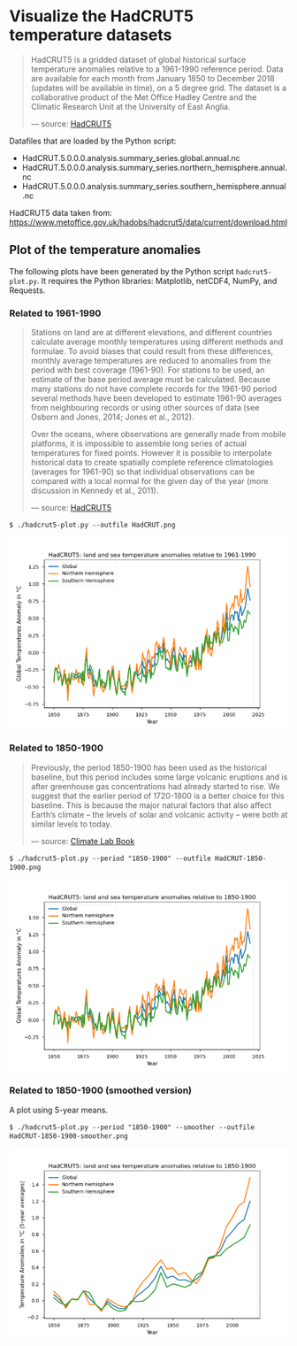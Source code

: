 # Visualize the HadCRUT5 temperature datasets

> HadCRUT5 is a gridded dataset of global historical surface temperature anomalies relative to a 1961-1990 reference period.
> Data are available for each month from January 1850 to December 2018 (updates will be available in time), on a 5 degree grid.
> The dataset is a collaborative product of the Met Office Hadley Centre and the Climatic Research Unit at the University of East Anglia.
>
> &mdash; source: [HadCRUT5](https://www.metoffice.gov.uk/hadobs/hadcrut5/index.html)

Datafiles that are loaded by the Python script:
 * HadCRUT.5.0.0.0.analysis.summary_series.global.annual.nc
 * HadCRUT.5.0.0.0.analysis.summary_series.northern_hemisphere.annual.nc
 * HadCRUT.5.0.0.0.analysis.summary_series.southern_hemisphere.annual.nc

HadCRUT5 data taken from: https://www.metoffice.gov.uk/hadobs/hadcrut5/data/current/download.html

## Plot of the temperature anomalies

The following plots have been generated by the Python script `hadcrut5-plot.py`.
It requires the Python libraries: Matplotlib, netCDF4, NumPy, and Requests.

### Related to 1961-1990

> Stations on land are at different elevations, and different countries calculate average monthly temperatures using different methods and formulae.
> To avoid biases that could result from these differences, monthly average temperatures are reduced to anomalies from the period with best coverage (1961-90).
> For stations to be used, an estimate of the base period average must be calculated.
> Because many stations do not have complete records for the 1961-90 period several methods have been developed to estimate 1961-90 averages from neighbouring records or using other sources of data (see Osborn and Jones, 2014; Jones et al., 2012).
>
> Over the oceans, where observations are generally made from mobile platforms, it is impossible to assemble long series of actual temperatures for fixed points.
> However it is possible to interpolate historical data to create spatially complete reference climatologies (averages for 1961-90) so that individual observations can be compared with a local normal for the given day of the year (more discussion in Kennedy et al., 2011). 
>
> &mdash; source: [HadCRUT5](https://crudata.uea.ac.uk/cru/data/temperature/#faq5)

```
$ ./hadcrut5-plot.py --outfile HadCRUT.png
```

![HadCRUT5 anomalies related to 1961-1990](HadCRUT5.png)

### Related to 1850-1900

> Previously, the period 1850-1900 has been used as the historical baseline, but this period includes some large volcanic eruptions and is after greenhouse gas concentrations had already started to rise.
> We suggest that the earlier period of 1720-1800 is a better choice for this baseline.
> This is because the major natural factors that also affect Earth’s climate – the levels of solar and volcanic activity – were both at similar levels to today. 
>
> &mdash; source: [Climate Lab Book](https://www.climate-lab-book.ac.uk/2017/defining-pre-industrial/)
```
$ ./hadcrut5-plot.py --period "1850-1900" --outfile HadCRUT-1850-1900.png
```

![HadCRUT5 anomalies related to 1850-1900](HadCRUT5-1850-1900.png)

### Related to 1850-1900 (smoothed version)

A plot using 5-year means.
```
$ ./hadcrut5-plot.py --period "1850-1900" --smoother --outfile HadCRUT-1850-1900-smoother.png
```

![HadCRUT5 anomalies related to 1850-1900 smoothed](HadCRUT-1850-1900-smoother.png)
